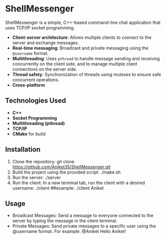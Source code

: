 # ShellMessenger

ShellMessenger is a simple, C++-based command-line chat application that uses TCP/IP socket programming.

- **Client-server architecture**: Allows multiple clients to connect to the server and exchange messages.
- **Real-time messaging**: Broadcast and private messaging using the `@username` format.
- **Multithreading**: Uses `pthread` to handle message sending and receiving concurrently on the client side, and to manage multiple client connections on the server side.
- **Thread safety**: Synchronization of threads using mutexes to ensure safe concurrent operations.
- **Cross-platform**

## Technologies Used
- **C++**
- **Socket Programming**
- **Multithreading (pthread)**
- **TCP/IP**
- **CMake** for build

## Installation

1. Clone the repository:
   git clone https://github.com/Aniket35/ShellMessenger.git
2. Build the project using the provided script:
   ./make.sh
3. Run the server:
   ./server
4. Run the client: In a new terminal tab, run the client with a desired username:
   ./client <username>
   ##example: ./client Aniket

## Usage
- Broadcast Messages: Send a message to everyone connected to the server by typing the message in the client terminal.
- Private Messages: Send private messages to a specific user using the @username format. For example:
  @Aniket Hello Aniket!
